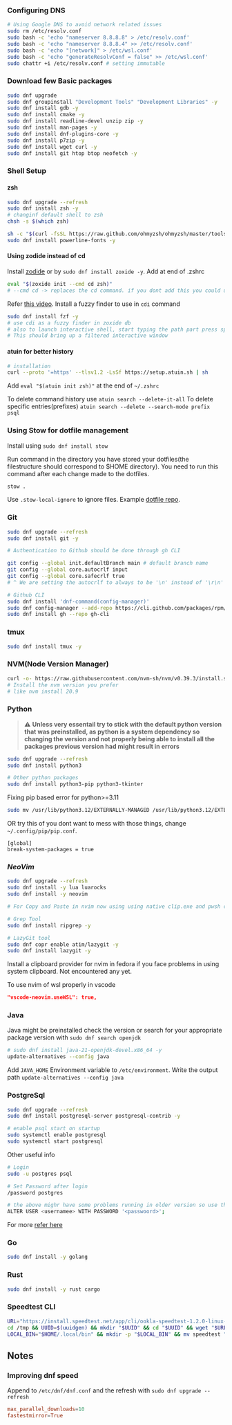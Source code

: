 ### Configuring DNS

```bash
# Using Google DNS to avoid network related issues
sudo rm /etc/resolv.conf
sudo bash -c 'echo "nameserver 8.8.8.8" > /etc/resolv.conf'
sudo bash -c 'echo "nameserver 8.8.8.4" >> /etc/resolv.conf'
sudo bash -c 'echo "[network]" > /etc/wsl.conf'
sudo bash -c 'echo "generateResolvConf = false" >> /etc/wsl.conf'
sudo chattr +i /etc/resolv.conf # setting immutable
```

### Download few Basic packages

```bash
sudo dnf upgrade
sudo dnf groupinstall "Development Tools" "Development Libraries" -y
sudo dnf install gdb -y
sudo dnf install cmake -y
sudo dnf install readline-devel unzip zip -y
sudo dnf install man-pages -y
sudo dnf install dnf-plugins-core -y
sudo dnf install p7zip -y
sudo dnf install wget curl -y
sudo dnf install git htop btop neofetch -y
```

### Shell Setup

#### zsh

```bash
sudo dnf upgrade --refresh
sudo dnf install zsh -y
# changinf default shell to zsh
chsh -s $(which zsh)

sh -c "$(curl -fsSL https://raw.github.com/ohmyzsh/ohmyzsh/master/tools/install.sh)"
sudo dnf install powerline-fonts -y
```

#### Using zodide instead of cd

Install [zodide](https://github.com/ajeetdsouza/zoxide?tab=readme-ov-file#installation) or by `sudo dnf install zoxide -y`.
Add at end of .zshrc

```bash
eval "$(zoxide init --cmd cd zsh)"
# --cmd cd -> replaces the cd command. if you dont add this you could use it using `z`, So new commands would be cd and cdi
```
Refer [this video](https://www.youtube.com/watch?v=aghxkpyRVDY).
Install a fuzzy finder to use in `cdi` command
```bash
sudo dnf install fzf -y
# use cdi as a fuzzy finder in zoxide db
# also to launch interactive shell, start typing the path part press space followed by TAB
# This should bring up a filtered interactive window
```

#### atuin for better history

```bash
# installation
curl --proto '=https' --tlsv1.2 -LsSf https://setup.atuin.sh | sh
```

Add `eval "$(atuin init zsh)"` at the end of `~/.zshrc`

To delete command history use `atuin search --delete-it-all`
To delete specific entries(prefixes) `atuin search --delete --search-mode prefix psql`

### Using Stow for dotfile management

Install using `sudo dnf install stow`

Run command in the directory you have stored your dotfiles(the filestructure should correspond to $HOME directory).
You need to run this command after each change made to the dotfiles.
```bash
stow .
```

Use `.stow-local-ignore` to ignore files. Example [dotfile repo](https://github.com/shubhattin/dotfiles).

### Git

```bash
sudo dnf upgrade --refresh
sudo dnf install git -y

# Authentication to Github should be done through gh CLI

git config --global init.defaultBranch main # default branch name
git config --global core.autocrlf input
git config --global core.safecrlf true
# ^ We are setting the autocrlf to always to be '\n' instead of '\r\n'

# Github CLI
sudo dnf install 'dnf-command(config-manager)'
sudo dnf config-manager --add-repo https://cli.github.com/packages/rpm/gh-cli.repo
sudo dnf install gh --repo gh-cli
```

### tmux

```bash
sudo dnf install tmux -y
```

### NVM(Node Version Manager)

```bash
curl -o- https://raw.githubusercontent.com/nvm-sh/nvm/v0.39.3/install.sh | bash
# Install the nvm version you prefer
# like nvm install 20.9
```

### Python
> ⚠️ **Unless very essentail try to stick with the default python version that was preinstalled, as python is a system dependency so changing the version and not properly being able to install all the packages previous version had might result in errors**


```bash
sudo dnf upgrade --refresh
sudo dnf install python3

# Other python packages
sudo dnf install python3-pip python3-tkinter
```

Fixing pip based error for python>=3.11

```bash
sudo mv /usr/lib/python3.12/EXTERNALLY-MANAGED /usr/lib/python3.12/EXTERNALLY-MANAGED.old
```

OR try this of you dont want to mess with those things, change `~/.config/pip/pip.conf`.

```
[global]
break-system-packages = true
```

### _**NeoVim**_

```bash
sudo dnf upgrade --refresh
sudo dnf install -y lua luarocks
sudo dnf install -y neovim

# For Copy and Paste in nvim now using using native clip.exe and pwsh commands instead of win32yannk.exe

# Grep Tool
sudo dnf install ripgrep -y

# LazyGit tool
sudo dnf copr enable atim/lazygit -y
sudo dnf install lazygit -y
```

Install a clipboard provider for nvim in fedora if you face problems in using system clipboard. Not encountered any yet.

To use nvim of wsl properly in vscode

```json
"vscode-neovim.useWSL": true,
```

### Java

Java might be preinstalled check the version or search for your appropriate package version with
`sudo dnf search openjdk`

```bash
# sudo dnf install java-21-openjdk-devel.x86_64 -y
update-alternatives --config java
```

Add `JAVA_HOME` Environment variable to `/etc/environment`.
Write the output path `update-alternatives --config java`

### PostgreSql

```bash
sudo dnf upgrade --refresh
sudo dnf install postgresql-server postgresql-contrib -y

# enable psql start on startup
sudo systemctl enable postgresql
sudo systemctl start postgresql
```

Other useful info

```bash
# Login
sudo -u postgres psql

# Set Password after login
/password postgres

# the above mighr have some problems running in older version so use this
ALTER USER <usernamee> WITH PASSWORD '<passwoord>';
```

For more [refer here](https://docs.fedoraproject.org/en-US/quick-docs/postgresql/)

### Go

```bash
sudo dnf install -y golang
```

### Rust

```bash
sudo dnf install -y rust cargo
```

### Speedtest CLI

```bash
URL="https://install.speedtest.net/app/cli/ookla-speedtest-1.2.0-linux-x86_64.tgz"
cd /tmp && UUID=$(uuidgen) && mkdir "$UUID" && cd "$UUID" && wget "$URL" -O speedtest.tgz && tar -xzf speedtest.tgz
LOCAL_BIN="$HOME/.local/bin" && mkdir -p "$LOCAL_BIN" && mv speedtest "$LOCAL_BIN/speedtest" && cd
```

## Notes

### Improving dnf speed

Append to `/etc/dnf/dnf.conf` and the refresh with `sudo dnf upgrade --refresh`

```conf
max_parallel_downloads=10
fastestmirror=True
```

